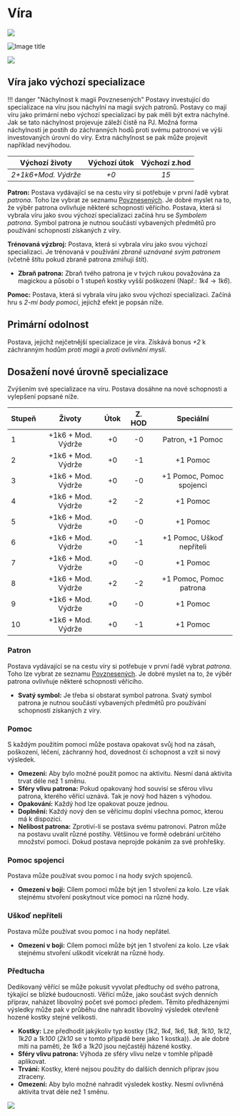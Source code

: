# Víra

<img src="/assets/sep_line.png"/>

![Image title](/assets/classes/Acolyte.jpeg)

<img src="/assets/sep_line.png"/>

## Víra jako výchozí specializace

!!! danger "Náchylnost k magii Povznesených"
    Postavy investující do specializace na víru jsou náchylní na magii svých patronů. Postavy co mají víru jako primární nebo výchozí specializaci by pak měli být extra náchylné. Jak se tato náchylnost projevuje záleží čistě na PJ. Možná forma náchylnosti je postih do záchranných hodů proti svému patronovi ve výši investovaných úrovní do víry. Extra náchylnost se pak může projevit například nevýhodou.

|   Výchozí životy    | Výchozí útok | Výchozí z.hod |
| :-----------------: | :----------: | :-----------: |
| *2+1k6+Mod. Výdrže* |     *+0*     |     *15*      |

**Patron:** Postava vydávající se na cestu víry si potřebuje v první řadě vybrat *patrona*. Toho lze vybrat ze seznamu [Povznesených](/Starý%20svět%20%28Zasazení%29/gods/). Je dobré myslet na to, že výběr patrona ovlivňuje některé schopnosti věřícího. Postava, která si vybrala víru jako svou výchozí specializaci začíná hru se *Symbolem patrona*. Symbol patrona je nutnou součástí vybavených předmětů pro používání schopností získaných z víry.

**Trénovaná výzbroj:** Postava, která si vybrala víru jako svou výchozí specializaci. Je trénovaná v používání *zbraně uznávané svým patronem* (včetně štítu pokud zbraně patrona zmiňují štít).

- **Zbraň patrona:** Zbraň tvého patrona je v tvých rukou považována za magickou a působí o 1 stupeň kostky vyšší poškození (Např.: *1k4* -> *1k6*). 

**Pomoc:** Postava, která si vybrala víru jako svou výchozí specializaci. Začíná hru s *2-mi body pomoci*, jejichž efekt je popsán níže.

## Primární odolnost

Postava, jejichž nejčetnější specializace je víra. Získává bonus *+2* k záchranným hodům *proti magii* a *proti ovlivnění mysli*.

## Dosažení nové úrovně specializace

Zvýšením své specializace na víru. Postava dosáhne na nové schopnosti a vylepšení popsané níže.

| Stupeň |       Životy       | Útok | Z. HOD |         Speciální         |
| :----- | :----------------: | :--: | :----: | :-----------------------: |
| 1      | +1k6 + Mod. Výdrže |  +0  |   -0   |     Patron, +1 Pomoc      |
| 2      | +1k6 + Mod. Výdrže |  +0  |   -1   |         +1 Pomoc          |
| 3      | +1k6 + Mod. Výdrže |  +0  |   -0   | +1 Pomoc, Pomoc spojenci  |
| 4      | +1k6 + Mod. Výdrže |  +2  |   -2   |         +1 Pomoc          |
| 5      | +1k6 + Mod. Výdrže |  +0  |   -0   |         +1 Pomoc          |
| 6      | +1k6 + Mod. Výdrže |  +0  |   -1   | +1 Pomoc, Uškoď nepříteli |
| 7      | +1k6 + Mod. Výdrže |  +0  |   -0   |         +1 Pomoc          |
| 8      | +1k6 + Mod. Výdrže |  +2  |   -2   |  +1 Pomoc, Pomoc patrona  |
| 9      | +1k6 + Mod. Výdrže |  +0  |   -0   |         +1 Pomoc          |
| 10     | +1k6 + Mod. Výdrže |  +0  |   -1   |         +1 Pomoc          |

### Patron

Postava vydávající se na cestu víry si potřebuje v první řadě vybrat *patrona*. Toho lze vybrat ze seznamu [Povznesených](/Starý%20svět%20%28Zasazení%29/gods/). Je dobré myslet na to, že výběr patrona ovlivňuje některé schopnosti věřícího.

- **Svatý symbol:** Je třeba si obstarat symbol patrona. Svatý symbol patrona je nutnou součástí vybavených předmětů pro používání schopností získaných z víry.

### Pomoc

S každým použitím pomoci může postava opakovat svůj hod na zásah, poškození, léčení, záchranný hod, dovednost či schopnost a vzít si nový výsledek.

- **Omezení:** Aby bylo možné použít pomoc na aktivitu. Nesmí daná aktivita trvat déle než 1 směnu.
- **Sféry vlivu patrona:** Pokud opakovaný hod souvisí se sférou vlivu patrona, kterého věřící uznává. Tak je nový hod házen s výhodou.
- **Opakování:** Každý hod lze opakovat pouze jednou.
- **Doplnění:** Každý nový den se věřícímu doplní všechna pomoc, kterou má k dispozici.
- **Nelibost patrona:** Zprotiví-li se postava svému patronovi. Patron může na postavu uvalit různé postihy. Většinou ve formě odebrání určitého množství pomoci. Dokud postava neprojde pokáním za své prohřešky.

### Pomoc spojenci

Postava může používat svou pomoc i na hody svých spojenců.

- **Omezení v boji:** Cílem pomoci může být jen 1 stvoření za kolo. Lze však stejnému stvoření poskytnout více pomoci na různé hody.

### Uškoď nepříteli

Postava může používat svou pomoc i na hody nepřátel.

- **Omezení v boji:** Cílem pomoci může být jen 1 stvoření za kolo. Lze však stejnému stvoření uškodit vícekrát na různé hody.

### Předtucha

Dedikovaný věřící se může pokusit vyvolat předtuchy od svého patrona, týkající se blízké budoucnosti. Věřící může, jako součást svých denních příprav, naházet libovolný počet své pomoci předem. Těmito předházenými výsledky může pak v průběhu dne nahradit libovolný výsledek otevřeně hozené kostky stejné velikosti.

- **Kostky:** Lze předhodit jakýkoliv typ kostky (*1k2*, *1k4*, *1k6*, *1k8*, *1k10*, *1k12*, *1k20* a *1k100* (*2k10* se v tomto případě bere jako 1 kostka)). Je ale dobré míti na paměti, že *1k6* a *1k20* jsou nejčastěji házené kostky.
- **Sféry vlivu patrona:** Výhoda ze sféry vlivu nelze v tomhle případě aplikovat.
- **Trvání:** Kostky, které nejsou použity do dalších denních příprav jsou ztraceny.
- **Omezení:** Aby bylo možné nahradit výsledek kostky. Nesmí ovlivněná aktivita trvat déle než 1 směnu.

<img src="/assets/sep_line.png"/>
